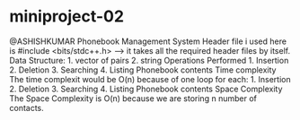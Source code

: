 # miniproject-02
@ASHISHKUMAR
Phonebook Management System
Header file i used here is
#include <bits/stdc++.h> --> it takes all the required header files by itself.
Data Structure:
                1. vector of pairs
                2. string
Operations Performed
                1. Insertion
                2. Deletion
                3. Searching
                4. Listing Phonebook contents
Time complexity
                The time complexit would be O(n) because of one loop for each:
                                                                      1. Insertion
                                                                      2. Deletion
                                                                      3. Searching
                                                                      4. Listing Phonebook contents
Space Complexity
                  The Space Complexity is O(n) because we are storing n number of contacts.
